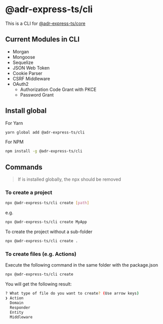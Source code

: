 # @adr-express-ts/cli

This is a CLI for [@adr-express-ts/core](https://github.com/RaresAil/adr-express-ts)

## Current Modules in CLI

- Morgan
- Mongoose
- Sequelize
- JSON Web Token
- Cookie Parser
- CSRF Middleware
- OAuth2
  - Authorization Code Grant with PKCE
  - Password Grant

## Install global

For Yarn

```bash
yarn global add @adr-express-ts/cli
```

For NPM

```bash
npm install -g @adr-express-ts/cli
```

## Commands

> If is installed globally, the npx should be removed

### To create a project

```bash
npx @adr-express-ts/cli create [path]
```

e.g.

```bash
npx @adr-express-ts/cli create MyApp
```

To create the project without a sub-folder

```bash
npx @adr-express-ts/cli create .
```

### To create files (e.g. Actions)

Execute the following command in the same folder with the package.json

```bash
npx @adr-express-ts/cli create
```

You will get the following result:

```bash
? What type of file do you want to create? (Use arrow keys)
❯ Action
  Domain
  Responder
  Entity
  Middleware
```
